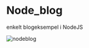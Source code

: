 # Node_blog
enkelt blogeksempel i NodeJS


![nodeblog](https://user-images.githubusercontent.com/72814986/116971083-55012e00-acb9-11eb-9be1-44e64c7ad95f.PNG)
